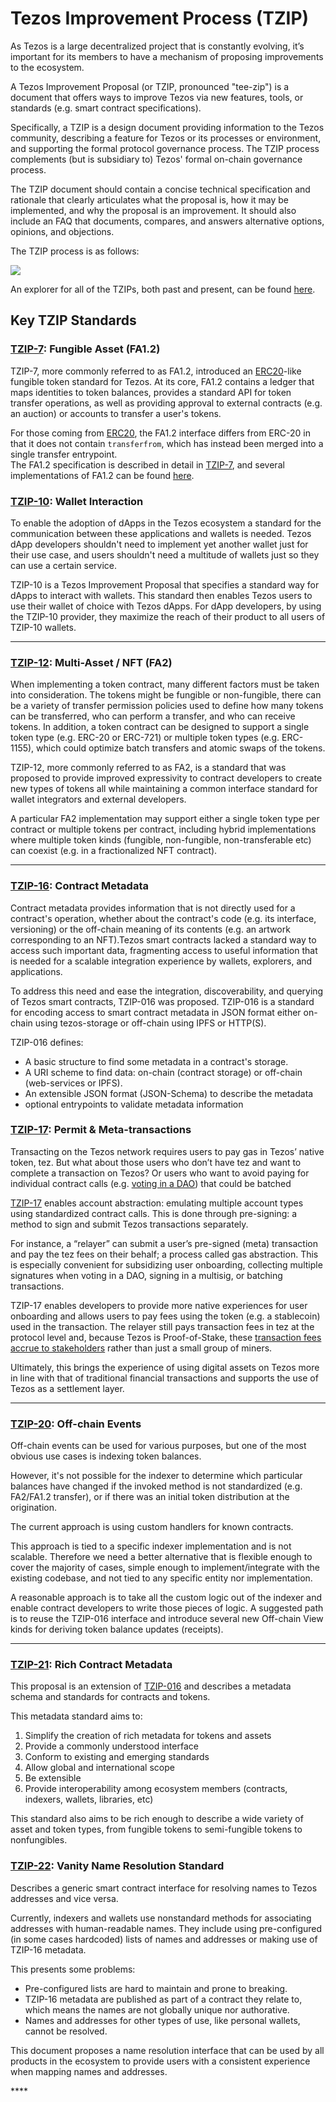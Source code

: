 # Tezos Improvement Process \(TZIP\)

As Tezos is a large decentralized project that is constantly evolving, it’s important for its members to have a mechanism of proposing improvements to the ecosystem. 

A Tezos Improvement Proposal \(or TZIP, pronounced "tee-zip"\) is a document that offers ways to improve Tezos via new features, tools, or standards \(e.g. smart contract specifications\).

Specifically, a TZIP is a design document providing information to the Tezos community, describing a feature for Tezos or its processes or environment, and supporting the formal protocol governance process. The TZIP process complements \(but is subsidiary to\) Tezos' formal on-chain governance process.

The TZIP document should contain a concise technical specification and rationale that clearly articulates what the proposal is, how it may be implemented, and why the proposal is an improvement. It should also include an FAQ that documents, compares, and answers alternative options, opinions, and objections.  
  
The TZIP process is as follows:

![](https://lh5.googleusercontent.com/S6RtLcgx3jMgAIIlmejGXfVzauiN9Wr0zbfw_dQgy1SUgze7XPOpgnCy-anupBD37azDaW9do9V1JMkkot1mWsUlMmeG7ydFCHbOZaEMQzk1K4B6c1tOKgGVz6Ve0tYKbVx0jBQN)

An explorer for all of the TZIPs, both past and present, can be found [here](https://tzip.tezosagora.org/).

## Key TZIP Standards

### [**TZIP-7**](https://tzip.tezosagora.org/proposal/tzip-7/)**: Fungible Asset \(FA1.2\)**

TZIP-7, more commonly referred to as FA1.2, introduced an [ERC20](https://eips.ethereum.org/EIPS/eip-20)-like fungible token standard for Tezos. At its core, FA1.2 contains a ledger that maps identities to token balances, provides a standard API for token transfer operations, as well as providing approval to external contracts \(e.g. an auction\) or accounts to transfer a user's tokens.

For those coming from [ERC20](https://eips.ethereum.org/EIPS/eip-20), the FA1.2 interface differs from ERC-20 in that it does not contain `transferfrom`, which has instead been merged into a single transfer entrypoint.   
The FA1.2 specification is described in detail in [TZIP-7](https://gitlab.com/tzip/tzip/blob/master/proposals/tzip-7/tzip-7.md), and several implementations of FA1.2 can be found [here](https://assets.tqtezos.com/docs/token-contracts/fa12/2-fa12-ligo/).



### [**TZIP-10**](https://tzip.tezosagora.org/proposal/tzip-10/)**: Wallet Interaction**

To enable the adoption of dApps in the Tezos ecosystem a standard for the communication between these applications and wallets is needed. Tezos dApp developers shouldn't need to implement yet another wallet just for their use case, and users shouldn't need a multitude of wallets just so they can use a certain service.

TZIP-10 is a Tezos Improvement Proposal that specifies a standard way for dApps to interact with wallets. This standard then enables Tezos users to use their wallet of choice with Tezos dApps. For dApp developers, by using the TZIP-10 provider, they maximize the reach of their product to all users of TZIP-10 wallets.  
****

### [**TZIP-12**](https://tzip.tezosagora.org/proposal/tzip-12/)**: Multi-Asset / NFT \(FA2\)**

When implementing a token contract, many different factors must be taken into consideration. The tokens might be fungible or non-fungible, there can be a variety of transfer permission policies used to define how many tokens can be transferred, who can perform a transfer, and who can receive tokens. In addition, a token contract can be designed to support a single token type \(e.g. ERC-20 or ERC-721\) or multiple token types \(e.g. ERC-1155\), which could optimize batch transfers and atomic swaps of the tokens.

TZIP-12, more commonly referred to as FA2, is a standard that was proposed to provide improved expressivity to contract developers to create new types of tokens all while maintaining a common interface standard for wallet integrators and external developers.

A particular FA2 implementation may support either a single token type per contract or multiple tokens per contract, including hybrid implementations where multiple token kinds \(fungible, non-fungible, non-transferable etc\) can coexist \(e.g. in a fractionalized NFT contract\).  
****

### [**TZIP-16**](https://tzip.tezosagora.org/proposal/tzip-16/)**: Contract Metadata**

Contract metadata provides information that is not directly used for a contract's operation, whether about the contract's code \(e.g. its interface, versioning\) or the off-chain meaning of its contents \(e.g. an artwork corresponding to an NFT\).Tezos smart contracts lacked a standard way to access such important data, fragmenting access to useful information that is needed for a scalable integration experience by wallets, explorers, and applications.

To address this need and ease the integration, discoverability, and querying of Tezos smart contracts, TZIP-016 was proposed. TZIP-016 is a standard for encoding access to smart contract metadata in JSON format either on-chain using tezos-storage or off-chain using IPFS or HTTP\(S\).

TZIP-016 defines:

* A basic structure to find some metadata in a contract's storage.
* A URI scheme to find data: on-chain \(contract storage\) or off-chain \(web-services or IPFS\).
* An extensible JSON format \(JSON-Schema\) to describe the metadata 
* optional entrypoints to validate metadata information 

### [**TZIP-17**](https://tzip.tezosagora.org/proposal/tzip-17/)**: Permit & Meta-transactions**

Transacting on the Tezos network requires users to pay gas in Tezos’ native token, tez. But what about those users who don’t have tez and want to complete a transaction on Tezos? Or users who want to avoid paying for individual contract calls \(e.g. [voting in a DAO](https://snapshot.page/)\) that could be batched

[TZIP-17](https://gitlab.com/tzip/tzip/-/blob/master/proposals/tzip-17/tzip-17.md) enables account abstraction: emulating multiple account types using standardized contract calls. This is done through pre-signing: a method to sign and submit Tezos transactions separately.

For instance, a “relayer” can submit a user’s pre-signed \(meta\) transaction and pay the tez fees on their behalf; a process called gas abstraction. This is especially convenient for subsidizing user onboarding, collecting multiple signatures when voting in a DAO, signing in a multisig, or batching transactions.

TZIP-17 enables developers to provide more native experiences for user onboarding and allows users to pay fees using the token \(e.g. a stablecoin\) used in the transaction. The relayer still pays transaction fees in tez at the protocol level and, because Tezos is Proof-of-Stake, these [transaction fees accrue to stakeholders](http://ex.rs/protocol-level-fees/) rather than just a small group of miners.

Ultimately, this brings the experience of using digital assets on Tezos more in line with that of traditional financial transactions and supports the use of Tezos as a settlement layer.  
****

### [**TZIP-20**](https://tzip.tezosagora.org/proposal/tzip-20/)**: Off-chain Events**

Off-chain events can be used for various purposes, but one of the most obvious use cases is indexing token balances.

However, it's not possible for the indexer to determine which particular balances have changed if the invoked method is not standardized \(e.g. FA2/FA1.2 transfer\), or if there was an initial token distribution at the origination.

The current approach is using custom handlers for known contracts. 

This approach is tied to a specific indexer implementation and is not scalable. Therefore we need a better alternative that is flexible enough to cover the majority of cases, simple enough to implement/integrate with the existing codebase, and not tied to any specific entity nor implementation.

A reasonable approach is to take all the custom logic out of the indexer and enable contract developers to write those pieces of logic. A suggested path is to reuse the TZIP-016 interface and introduce several new Off-chain View kinds for deriving token balance updates \(receipts\).  
****

### [**TZIP-21**](https://tzip.tezosagora.org/proposal/tzip-21/)**: Rich Contract Metadata**

This proposal is an extension of [TZIP-016](https://tzip.tezosagora.org/proposal/tzip-16/) and describes a metadata schema and standards for contracts and tokens.

This metadata standard aims to:

1. Simplify the creation of rich metadata for tokens and assets
2. Provide a commonly understood interface
3. Conform to existing and emerging standards
4. Allow global and international scope
5. Be extensible
6. Provide interoperability among ecosystem members \(contracts, indexers, wallets, libraries, etc\)

This standard also aims to be rich enough to describe a wide variety of asset and token types, from fungible tokens to semi-fungible tokens to nonfungibles.

### [**TZIP-22**](https://gitlab.com/tezos/tzip/-/blob/master/proposals/tzip-22/tzip-22.md%20)**: Vanity Name Resolution Standard**

Describes a generic smart contract interface for resolving names to Tezos addresses and vice versa.

Currently, indexers and wallets use nonstandard methods for associating addresses with human-readable names. They include using pre-configured \(in some cases hardcoded\) lists of names and addresses or making use of TZIP-16 metadata.

This presents some problems:

* Pre-configured lists are hard to maintain and prone to breaking.
* TZIP-16 metadata are published as part of a contract they relate to, which means the names are not globally unique nor authorative.
* Names and addresses for other types of use, like personal wallets, cannot be resolved.

This document proposes a name resolution interface that can be used by all products in the ecosystem to provide users with a consistent experience when mapping names and addresses.

\*\*\*\*

